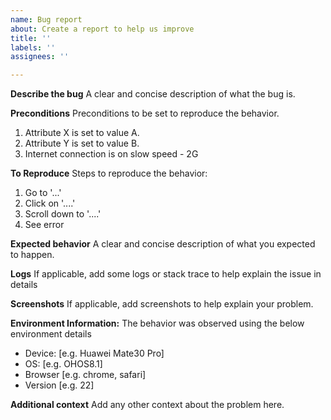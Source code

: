 ```yaml
---
name: Bug report
about: Create a report to help us improve
title: ''
labels: ''
assignees: ''

---
```


**Describe the bug**
A clear and concise description of what the bug is.

**Preconditions**
Preconditions to be set to reproduce the behavior.
1. Attribute X is set to value A.
2. Attribute Y is set to value B.
3. Internet connection is on slow speed - 2G

**To Reproduce**
Steps to reproduce the behavior:
1. Go to '...'
2. Click on '....'
3. Scroll down to '....'
4. See error

**Expected behavior**
A clear and concise description of what you expected to happen.

**Logs**
If applicable, add some logs or stack trace to help explain the issue in details

**Screenshots**
If applicable, add screenshots to help explain your problem.

**Environment Information:**
The behavior was observed using the below environment details
 - Device: [e.g. Huawei Mate30 Pro]
 - OS: [e.g. OHOS8.1]
 - Browser [e.g. chrome, safari]
 - Version [e.g. 22]

**Additional context**
Add any other context about the problem here.

